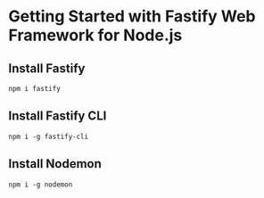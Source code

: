 # Getting Started with Fastify Web Framework for Node.js

## Install Fastify

```
npm i fastify
```

## Install Fastify CLI

```
npm i -g fastify-cli
```

## Install Nodemon

```
npm i -g nodemon
```